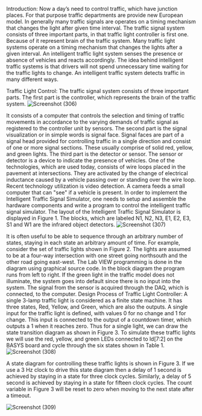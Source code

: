 
Introduction:
Now a day’s need to control traffic, which have junction places. For that purpose traffic departments 
are provide new European model. In generally many traffic signals are operates on a timing 
mechanism that changes the light after given time interval. The traffic signal system consists of three 
important parts, in that traffic light controller is first one. Because of it represent brain of the traffic 
system. Many traffic light systems operate on a timing mechanism that changes the lights after a 
given interval. An intelligent traffic light system senses the presence or absence of vehicles and 
reacts accordingly. The idea behind intelligent traffic systems is that drivers will not spend 
unnecessary time waiting for the traffic lights to change. An intelligent traffic system detects traffic in 
many different ways.

Traffic Light Control: 
The traffic signal system consists of three important parts. The first part is the controller, which 
represents the brain of the traffic system.
![Screenshot (306)](https://github.com/user-attachments/assets/6f7a3fdb-3a8c-48ac-a07a-a2b614122916)

It consists of a computer that controls the selection and timing of traffic movements in accordance to 
the varying demands of traffic signal as registered to the controller unit by sensors. The second part 
is the signal visualization or in simple words is signal face. Signal faces are part of a signal head 
provided for controlling traffic in a single direction and consist of one or more signal sections. These 
usually comprise of solid red, yellow, and green lights. The third part is the detector or sensor. The 
sensor or detector is a device to indicate the presence of vehicles. One of the technologies, which 
are used today, consists of wire loops placed in the pavement at intersections. They are activated by 
the change of electrical inductance caused by a vehicle passing over or standing over the wire loop. 
Recent technology utilization is video detection. A camera feeds a small computer that can "see" if a 
vehicle is present. 
In order to implement the Intelligent Traffic Signal Simulator, one needs to setup and assemble the 
hardware components and write a program to control the intelligent traffic signal simulator. The 
layout of the Intelligent Traffic Signal Simulator is displayed in Figure 1. The blocks, which are labeled 
N1, N2, N3, E1, E2, E3, S1 and W1 are the infrared object detectors.
![Screenshot (307)](https://github.com/user-attachments/assets/e594b175-3011-4904-b6a1-74f81f0f2718)


It is often useful to be able to sequence through an arbitrary number of states, staying in each state 
an arbitrary amount of time. For example, consider the set of traffic lights shown in Figure 2. The 
lights are assumed to be at a four-way intersection with one street going northsouth and the other 
road going east-west. The Lab VIEW programming is done in the diagram using graphical source 
code. In the block diagram the program runs from left to right. If the green light in the traffic model 
does not illuminate, the system goes into default since there is no input into the system. The signal 
from the sensor is acquired through the DAQ, which is connected, to the computer.
Design Process of Traffic Light Controller: 
A single 3-lamp traffic light is considered as a finite state machine. It has three states, Red, Yellow, 
and Green, which are also the outputs. A single input for the traffic light is defined, with values 0 for 
no change and 1 for change. This input is connected to the output of a countdown timer, which 
outputs a 1 when it reaches zero. Thus for a single light, we can draw the state transition diagram as 
shown in Figure 3. 
To simulate these traffic lights we will use the red, yellow, and green LEDs connected to ld[7:2] on the 
BASYS board and cycle through the six states shown in Table 1.
![Screenshot (308)](https://github.com/user-attachments/assets/d4bc3e46-8fda-43ca-88f5-379ba1b1dccb)


A state diagram for controlling these traffic lights is shown in Figure 3. If we use a 3 Hz clock to drive 
this state diagram then a delay of 1 second is achieved by staying in a state for three clock cycles. 
Similarly, a delay of 5 second is achieved by staying in a state for fifteen clock cycles. The count 
variable in Figure 3 will be reset to zero when moving to the next state after a timeout.

![Screenshot (309)](https://github.com/user-attachments/assets/7e4bbc17-a75e-42f7-aeef-7af27650108a)




